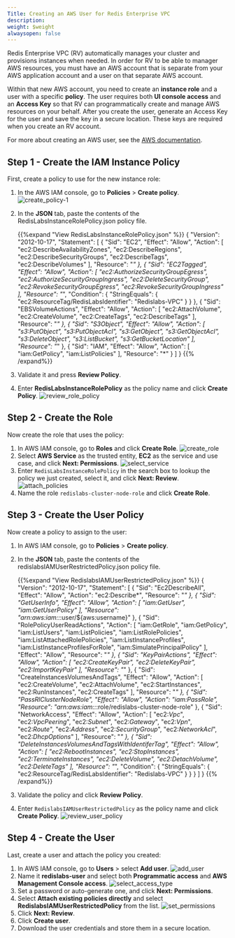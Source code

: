 ```yaml
---
Title: Creating an AWS User for Redis Enterprise VPC
description: 
weight: $weight
alwaysopen: false
---
```

Redis Enterprise VPC (RV) automatically manages your cluster and
provisions instances when needed. In order for RV to be able to manager AWS 
resources, you must have an AWS account that is separate from your AWS
application account and a user on that separate AWS account.

Within that new AWS account, you need to create an **instance role** and
a user with a specific **policy**. The user requires both **UI console access** 
and an **Access Key** so that RV can programmatically create
and manage AWS resources on your behalf. After you create the user,
generate an Access Key for the user and save the key in a secure location. 
These keys are required when you create an RV account.

For more about creating an AWS user, see the [AWS documentation](https://docs.aws.amazon.com/IAM/latest/UserGuide/id_credentials_access-keys.html).

## Step 1 - Create the IAM Instance Policy

First, create a policy to use for the new instance role:

1. In the AWS IAM console, go to **Policies** > **Create policy**.
    ![create_policy-1](/images/rv/create_policy-1.png?width=700&height=621)
1. In the **JSON** tab, paste the contents of the RedisLabsInstanceRolePolicy.json policy file.

    {{%expand "View RedisLabsInstanceRolePolicy.json" %}}
    {
        "Version": "2012-10-17",
        "Statement": [
            {
                "Sid": "EC2",
                "Effect": "Allow",
                "Action": [
                    "ec2:DescribeAvailabilityZones",
                    "ec2:DescribeRegions",
                    "ec2:DescribeSecurityGroups",
                    "ec2:DescribeTags",
                    "ec2:DescribeVolumes"
                ],
                "Resource": "*"
            },
            {
                "Sid": "EC2Tagged",
                "Effect": "Allow",
                "Action": [
                    "ec2:AuthorizeSecurityGroupEgress",
                    "ec2:AuthorizeSecurityGroupIngress",
                    "ec2:DeleteSecurityGroup",
                    "ec2:RevokeSecurityGroupEgress",
                    "ec2:RevokeSecurityGroupIngress"
                ],
                "Resource": "*",
                "Condition": {
                    "StringEquals": {
                        "ec2:ResourceTag/RedisLabsIdentifier": "Redislabs-VPC"
                    }
                }
            },
            {
                "Sid": "EBSVolumeActions",
                "Effect": "Allow",
                "Action": [
                    "ec2:AttachVolume",
                    "ec2:CreateVolume",
                    "ec2:CreateTags",
                    "ec2:DescribeTags"
                ],
                "Resource": "*"
            },
            {
                "Sid": "S3Object",
                "Effect": "Allow",
                "Action": [
                    "s3:PutObject",
                    "s3:PutObjectAcl",
                    "s3:GetObject",
                    "s3:GetObjectAcl",
                    "s3:DeleteObject",
                    "s3:ListBucket",
                    "s3:GetBucketLocation"
                ],
                "Resource": "*"
            },
            {
                "Sid": "IAM",
                "Effect": "Allow",
                "Action": [
                    "iam:GetPolicy",
                    "iam:ListPolicies"
                ],
                "Resource": "*"
            }
        ]
    }
    {{% /expand%}}

1. Validate it and press **Review Policy**.
1. Enter **RedisLabsInstanceRolePolicy** as the policy name and click **Create Policy**.
    ![review_role_policy](/images/rv/review_role_policy.png?width=700&height=270)

## Step 2 - Create the Role

Now create the role that uses the policy:

1. In AWS IAM console, go to **Roles** and click **Create Role**.
    ![create_role](/images/rv/create_role.png?width=700&height=636)
1. Select **AWS Service** as the trusted entity, **EC2** as the service
    and use case, and click **Next: Permissions**.
    ![select_service](/images/rv/select_service.png?width=700&height=625)
1. Enter `RedisLabsInstanceRolePolicy` in the search box to lookup the
    policy we just created, select it, and click **Next: Review**.
    ![attach_policies](/images/rv/attach_policies.png?width=700&height=348)
1. Name the role `redislabs-cluster-node-role` and click **Create Role**.

## Step 3 - Create the User Policy

Now create a policy to assign to the user:

1. In AWS IAM console, go to **Policies** > **Create policy**.
1. In the **JSON** tab, paste the contents of the redislabsIAMUserRestrictedPolicy.json policy file.
    
    {{%expand "View RedislabsIAMUserRestrictedPolicy.json" %}}
    {
        "Version": "2012-10-17",
        "Statement": [
            {
                "Sid": "Ec2DescribeAll",
                "Effect": "Allow",
                "Action": "ec2:Describe*",
                "Resource": "*"
            },
            {
                "Sid": "GetUserInfo",
                "Effect": "Allow",
                "Action": [
                    "iam:GetUser",
                    "iam:GetUserPolicy"
                ],
                "Resource": "arn:aws:iam::*:user/${aws:username}"
            },
            {
                "Sid": "RolePolicyUserReadActions",
                "Action": [
                    "iam:GetRole",
                    "iam:GetPolicy",
                    "iam:ListUsers",
                    "iam:ListPolicies",
                    "iam:ListRolePolicies",
                    "iam:ListAttachedRolePolicies",
                    "iam:ListInstanceProfiles",
                    "iam:ListInstanceProfilesForRole",
                    "iam:SimulatePrincipalPolicy"
                ],
                "Effect": "Allow",
                "Resource": "*"
            },
            {
                "Sid": "KeyPairActions",
                "Effect": "Allow",
                "Action": [
                    "ec2:CreateKeyPair",
                    "ec2:DeleteKeyPair",
                    "ec2:ImportKeyPair"
                ],
                "Resource": "*"
            },
            {
                "Sid": "CreateInstancesVolumesAndTags",
                "Effect": "Allow",
                "Action": [
                    "ec2:CreateVolume",
                    "ec2:AttachVolume",
                    "ec2:StartInstances",
                    "ec2:RunInstances",
                    "ec2:CreateTags"
                ],
                "Resource": "*"
            },
            {
                "Sid": "PassRlClusterNodeRole",
                "Effect": "Allow",
                "Action": "iam:PassRole",
                "Resource": "arn:aws:iam::*:role/redislabs-cluster-node-role"
            },
            {
                "Sid": "NetworkAccess",
                "Effect": "Allow",
                "Action": [
                    "ec2:*Vpc*",
                    "ec2:*VpcPeering*",
                    "ec2:*Subnet*",
                    "ec2:*Gateway*",
                    "ec2:*Vpn*",
                    "ec2:*Route*",
                    "ec2:*Address*",
                    "ec2:*SecurityGroup*",
                    "ec2:*NetworkAcl*",
                    "ec2:*DhcpOptions*"
                ],
                "Resource": "*"
            },
            {
                "Sid": "DeleteInstancesVolumesAndTagsWithIdentiferTag",
                "Effect": "Allow",
                "Action": [
                    "ec2:RebootInstances",
                    "ec2:StopInstances",
                    "ec2:TerminateInstances",
                    "ec2:DeleteVolume",
                    "ec2:DetachVolume",
                    "ec2:DeleteTags"
                ],
                "Resource": "*",
                "Condition": {
                    "StringEquals": {
                        "ec2:ResourceTag/RedisLabsIdentifier": "Redislabs-VPC"
                    }
                }
            }
        ]
    }
    {{% /expand%}}

1. Validate the policy and click **Review Policy**.
1. Enter `RedislabsIAMUserRestrictedPolicy` as the policy name and click **Create Policy**.
    ![review_user_policy](/images/rv/review_user_policy.png?width=700&height=292)

## Step 4 - Create the User

Last, create a user and attach the policy you created:

1. In AWS IAM console, go to **Users** > select **Add user**.
    ![add_user](/images/rv/add_user.png?width=700&height=751)
1. Name it **redislabs-user** and select both **Programmatic
    access** and **AWS Management Console access**.
    ![select_access_type](/images/rv/select_access_type.png?width=700&height=393)
1. Set a password or auto-generate one, and click **Next: Permissions**.
1. Select **Attach existing policies directly** and select
    **RedislabsIAMUserRestrictedPolicy** from the list.
    ![set_permissions](/images/rv/set_permissions.png?width=700&height=477)
1. Click **Next: Review**.
1. Click **Create user**.
1. Download the user credentials and store them in a secure location.
